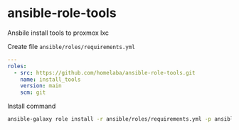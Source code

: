 # ansible-role-tools
Ansbile install tools to proxmox lxc

Create file `ansible/roles/requirements.yml`

```yaml
---
roles:
  - src: https://github.com/homelaba/ansible-role-tools.git
    name: install_tools
    version: main
    scm: git
```

Install command

```bash
ansible-galaxy role install -r ansible/roles/requirements.yml -p ansible/roles
```
